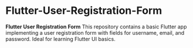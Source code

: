 # Flutter-User-Registration-Form
**Flutter User Registration Form**  This repository contains a basic Flutter app implementing a user registration form with fields for username, email, and password. Ideal for learning Flutter UI basics.
